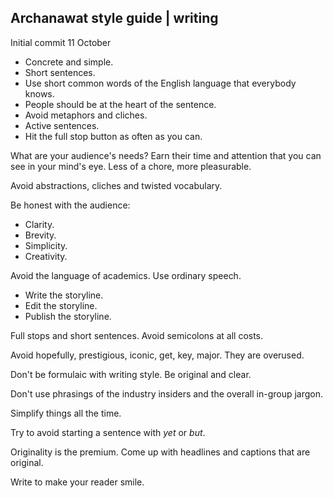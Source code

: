 ## Archanawat style guide | writing
Initial commit 11 October

- Concrete and simple.
- Short sentences.
- Use short common words of the English language that everybody knows.
- People should be at the heart of the sentence.
- Avoid metaphors and cliches.
- Active sentences.
- Hit the full stop button as often as you can.

What are your audience's needs? Earn their time and attention that you can see in your mind's eye.
Less of a chore, more pleasurable.

Avoid abstractions, cliches and twisted vocabulary.

Be honest with the audience:
- Clarity.
- Brevity.
- Simplicity.
- Creativity.

Avoid the language of academics. Use ordinary speech.

- Write the storyline.
- Edit the storyline.
- Publish the storyline.

Full stops and short sentences. Avoid semicolons at all costs.

Avoid hopefully, prestigious, iconic, get, key, major. They are overused.

Don't be formulaic with writing style. Be original and clear.

Don't use phrasings of the industry insiders and the overall in-group jargon.

Simplify things all the time.

Try to avoid starting a sentence with _yet_ or _but_.

Originality is the premium. Come up with headlines and captions that are original.

Write to make your reader smile.





